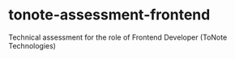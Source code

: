 # tonote-assessment-frontend
Technical assessment for the role of Frontend Developer (ToNote Technologies)
